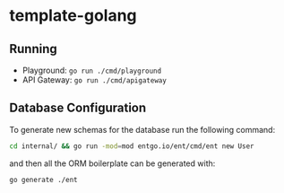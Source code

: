 # template-golang

## Running

- Playground: `go run ./cmd/playground`
- API Gateway: `go run ./cmd/apigateway`

## Database Configuration

To generate new schemas for the database run the following command:

```bash
cd internal/ && go run -mod=mod entgo.io/ent/cmd/ent new User
```

and then all the ORM boilerplate can be generated with:

```bash
go generate ./ent
```
